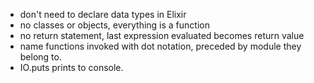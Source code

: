 * don't need to declare data types in Elixir
* no classes or objects, everything is a function
* no return statement, last expression evaluated becomes return value
* name functions invoked with dot notation, preceded by module they belong to.
* IO.puts prints to console.
